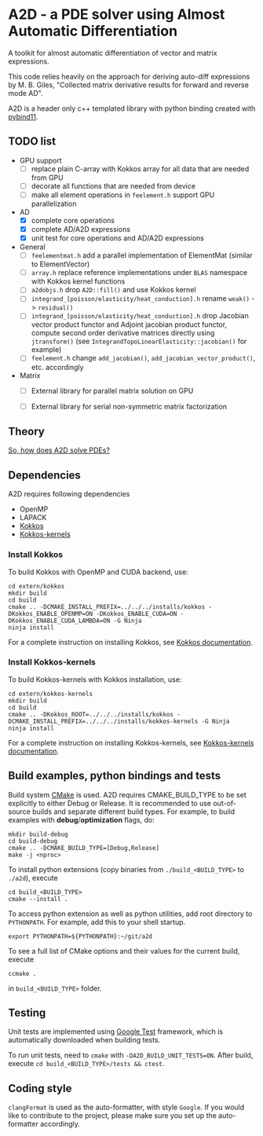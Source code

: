 # A2D - a PDE solver using Almost Automatic Differentiation

A toolkit for almost automatic differentiation of vector and matrix expressions.

This code relies heavily on the approach for deriving auto-diff expressions by
M. B. Giles, "Collected matrix derivative results for forward and reverse mode
AD".

A2D is a header only c++ templated library with python binding created with
[pybind11](https://pybind11.readthedocs.io/en/stable/).

## TODO list
- GPU support
    - [ ] replace plain C-array with Kokkos array for all data that are needed from GPU
    - [ ] decorate all functions that are needed from device
    - [ ] make all element operations in ```feelement.h``` support GPU parallelization
- AD
    - [x] complete core operations
    - [x] complete AD/A2D expressions
    - [x] unit test for core operations and AD/A2D expressions
- General
    - [ ] ```feelementmat.h``` add a parallel implementation of ElementMat (similar to ElementVector)
    - [ ] ```array.h``` replace reference implementations under ```BLAS``` namespace with Kokkos kernel functions
    - [ ] ```a2dobjs.h``` drop ```A2D::fill()``` and use Kokkos kernel
    - [ ] ```integrand_[poisson/elasticity/heat_conduction].h``` rename ```weak()``` -> ```residual()```
    - [ ] ```integrand_[poisson/elasticity/heat_conduction].h``` drop Jacobian vector product functor and Adjoint jacobian product functor, compute second order derivative matrices directly using ```jtransform()``` (see ```IntegrandTopoLinearElasticity::jacobian()``` for example)
    - [ ] ```feelement.h``` change ```add_jacobian()```, ```add_jacobian_vector_product()```, etc. accordingly
- Matrix
    - [ ] External library for parallel matrix solution on GPU
    - [ ] External library for serial non-symmetric matrix factorization




## Theory
[So, how does A2D solve PDEs?](docs/theory.md)

## Dependencies
A2D requires following dependencies
- OpenMP
- LAPACK
- [Kokkos](https://github.com/kokkos/kokkos)
- [Kokkos-kernels](https://github.com/kokkos/kokkos-kernels)

### Install Kokkos
To build Kokkos with OpenMP and CUDA backend, use:
```
cd extern/kokkos
mkdir build
cd build
cmake .. -DCMAKE_INSTALL_PREFIX=../../../installs/kokkos -DKokkos_ENABLE_OPENMP=ON -DKokkos_ENABLE_CUDA=ON -DKokkos_ENABLE_CUDA_LAMBDA=ON -G Ninja
ninja install
```
For a complete instruction on installing Kokkos, see [Kokkos
documentation](https://kokkos.github.io/kokkos-core-wiki/ProgrammingGuide/Compiling.html).

### Install Kokkos-kernels
To build Kokkos-kernels with Kokkos installation, use:
```
cd extern/kokkos-kernels
mkdir build
cd build
cmake .. -DKokkos_ROOT=../../../installs/kokkos -DCMAKE_INSTALL_PREFIX=../../../installs/kokkos-kernels -G Ninja
ninja install
```
For a complete instruction on installing Kokkos-kernels, see [Kokkos-kernels
documentation](https://github.com/kokkos/kokkos-kernels/wiki/Building).

## Build examples, python bindings and tests

Build system [CMake](https://cmake.org/cmake/help/latest/guide/tutorial/index.html) is used.
A2D requires CMAKE_BUILD_TYPE to be set explicitly to either Debug or Release.
It is recommended to use out-of-source builds and separate different build types.
For example, to build examples with **debug**/**optimization** flags, do:

```
mkdir build-debug
cd build-debug
cmake .. -DCMAKE_BUILD_TYPE=[Debug,Release]
make -j <nproc>
````

To install python extensions (copy binaries from ```./build_<BUILD_TYPE>``` to ```./a2d```),
execute
```
cd build_<BUILD_TYPE>
cmake --install .
```

To access python extension as well as python utilities, add root directory to
```PYTHONPATH```. For example, add this to your shell startup.
```
export PYTHONPATH=${PYTHONPATH}:~/git/a2d
```

To see a full list of CMake options and their values for the current build, execute
```
ccmake .
```
in ```build_<BUILD_TYPE>``` folder.


## Testing
Unit tests are implemented using [Google
Test](https://google.github.io/googletest/primer.html) framework, which is
automatically downloaded when building tests.

To run unit tests, need to `cmake` with `-DA2D_BUILD_UNIT_TESTS=ON`. After build, execute
```cd build_<BUILD_TYPE>/tests && ctest```.

## Coding style
```clangFormat``` is used as the auto-formatter, with style ```Google```. If you would
like to contribute to the project, please make sure you set up the auto-formatter accordingly.

